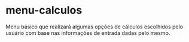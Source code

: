 # menu-calculos
Menu básico que realizará algumas opções de cálculos escolhidos pelo usuário com base nas informações de entrada dadas pelo mesmo.
